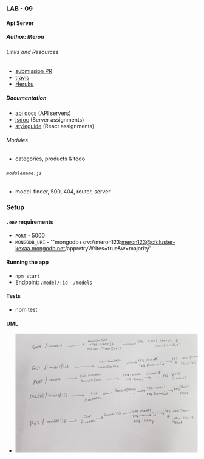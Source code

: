 ### LAB - 09

#### Api Server

##### Author: Meron 

###### Links and Resources
* [submission PR](https://github.com/meron-401n14/lab-09/pull/2)
* [travis](http://xyz.com)
* [Heruku](http://xyz.com) 


##### Documentation
* [api docs](http://xyz.com) (API servers)
* [jsdoc](http://xyz.com) (Server assignments)
* [styleguide](http://xyz.com) (React assignments)

###### Modules
* categories, products & todo

###### `modulename.js`
* model-finder, 500, 404, router, server

### Setup
#### `.env` requirements

* `PORT` - 5000
* `MONGODB_URI` - '"mongodb+srv://meron123:meron123@cfcluster-kexaa.mongodb.net/appretryWrites=true&w=majority" '

#### Running the app
* `npm start` 
* Endpoint: `/model/:id  /models`
#### Tests
* npm test


#### UML
* ![Routes](routes.jpg)





  

  


